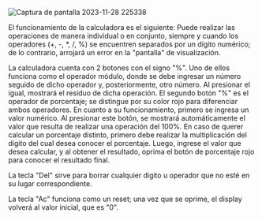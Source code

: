 
![Captura de pantalla 2023-11-28 225338](https://github.com/Stivenjimenez08/React-calculator/assets/117239706/737d5770-4c64-4002-b1ad-d072748af97d)

El funcionamiento de la calculadora es el siguiente:
Puede realizar las operaciones de manera individual o en conjunto, siempre y cuando los operadores (+, -, *, /, %) se encuentren separados por un dígito numérico; de lo contrario, arrojará un error en la "pantalla" de visualización.

La calculadora cuenta con 2 botones con el signo "%". Uno de ellos funciona como el operador módulo, donde se debe ingresar un número seguido de dicho operador y, posteriormente, otro número. Al presionar el igual, mostrará el residuo de dicha operación. El segundo botón "%" es el operador de porcentaje; se distingue por su color rojo para diferenciar ambos operadores. En cuanto a su funcionamiento, primero se ingresa un valor numérico. Al presionar este botón, se mostrará automáticamente el valor que resulta de realizar una operación del 100%. En caso de querer calcular un porcentaje distinto, primero debe realizar la multiplicación del dígito del cual desea conocer el porcentaje. Luego, ingrese el valor que desea calcular, y al obtener el resultado, oprima el botón de porcentaje rojo para conocer el resultado final.

La tecla "Del" sirve para borrar cualquier dígito u operador que no esté en su lugar correspondiente.

La tecla "Ac" funciona como un reset; una vez que se oprime, el display volverá al valor inicial, que es "0".
